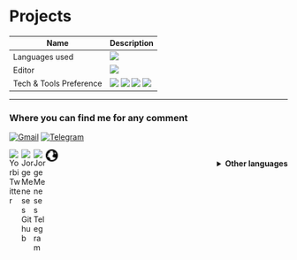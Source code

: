 # Projects

| Name      | Description                    | 
|-----------| ----------------------------------|
| Languages used     | <img src="https://img.shields.io/badge/-Python-black?style=flat&logo=python&logoColor=white">         |
| Editor     | <img src="http://img.shields.io/badge/-VS%20Code-007ACC?style=flat&logo=visual%20studio%20code&logoColor=white">    |
| Tech & Tools Preference     | <img src = "https://img.shields.io/badge/-HTML5-E34F26?style=flat&logo=html5&logoColor=white"> <img src = "https://img.shields.io/badge/-CSS3-1572B6?style=flat&logo=css3&logoColor=white"> <img src="http://img.shields.io/badge/-Heroku-430098?style=flat&logo=heroku&logoColor=white"> <img src="http://img.shields.io/badge/-Github-000000?style=flat&logo=github&logoColor=FFFFFF">|


---

### Where you can find me for any comment 


[![Gmail](https://img.shields.io/badge/Gmail-D14836?style=for-the-badge&logo=gmail&logoColor=white)](mailto:yorbimv1@gmail.com)
[![Telegram](https://img.shields.io/badge/Telegram-2CA5E0?style=for-the-badge&logo=telegram&logoColor=white)](https://t.me/yorbimv)

<p>
  <a href="https://twitter.com/Sr_answer">
    <img align="left" alt="Yorbi Twitter" width="22px" src="https://cdn.jsdelivr.net/npm/simple-icons@v3/icons/twitter.svg" />
  </a>

  <a href="https://github.com/yorbimv">
    <img align="left" alt="Jorge Meneses Github" width="22px" src="https://cdn.jsdelivr.net/npm/simple-icons@v3/icons/github.svg" />
  </a>
  <a href="https://t.me/yorbimv">
    <img align="left" alt="Jorge Meneses Telegram" width="22px" src="https://cdn.jsdelivr.net/npm/simple-icons@v3/icons/telegram.svg" />
  </a>
  <a href="https://jorgemeneses.herokuapp.com/">
    <img align="left" alt="Sitio Web" width="22px" src="https://raw.githubusercontent.com/iconic/open-iconic/master/svg/globe.svg" />
  </a>
</p>

<br>
 <!-- coming soon

<a href="https://www.linkedin.com/in/">
    <img align="left" alt="Linkdein" width="22px" src="https://cdn.jsdelivr.net/npm/simple-icons@v3/icons/linkedin.svg" />
  </a>

  
-->
<!--START_SECTION:waka-->
<!--END_SECTION:waka-->

<details align="right">
         <summary><b>Other languages</b><br></summary>
         
              

  
<img src="https://img.shields.io/badge/-Bootstrap-563D7C?style=flat&logo=bootstrap&logoColor=white">

<img src="https://img.shields.io/badge/-JavaScript-eed718?style=flat&logo=javascript&logoColor=ffffff">
<img src="https://img.shields.io/badge/-Sass-cc6699?style=flat&logo=sass&logoColor=ffffff">
<img src="https://img.shields.io/badge/-React-000000?style=flat&logo=react&logoColor=00c8ff">
<img src="https://img.shields.io/badge/-MongoDB-4DB33D?style=flat&logo=mongodb&logoColor=FFFFFF">
<img src="https://img.shields.io/badge/-GraphQL-e535ab?style=flat&logo=graphql&logoColor=FFFFFF">
<img src="https://img.shields.io/badge/-MySQL-F29111?style=flat&logo=mysql&logoColor=FFFFFF">
<img src="https://img.shields.io/badge/-Express.js-787878?style=flat">
<img src="https://img.shields.io/badge/-Node.js-3C873A?style=flat&logo=Node.js&logoColor=white">
<img src="https://img.shields.io/badge/-Firebase-FFA611?style=flat&logo=firebase&logoColor=FFFFFF">
<img src="http://img.shields.io/badge/-Google%20Cloud%20Platform-4285F4?style=flat&logo=google%20cloud&logoColor=white">
<img src="https://img.shields.io/badge/-Progressive Web Apps-5A0FC8?style=flat">
<img src="http://img.shields.io/badge/-Git-F1502F?style=flat&logo=git&logoColor=FFFFFF">
<img src="http://img.shields.io/badge/-Vercel-black?style=flat&logo=vercel&logoColor=white"><img src="http://img.shields.io/badge/-Java-F89820?style=flat&logo=java&logoColor=white">
<img src="https://img.shields.io/badge/-C%20&%20C++-659ad2?style=flat&logo=c%2B%2B&logoColor=ffffff"> 

</details>




